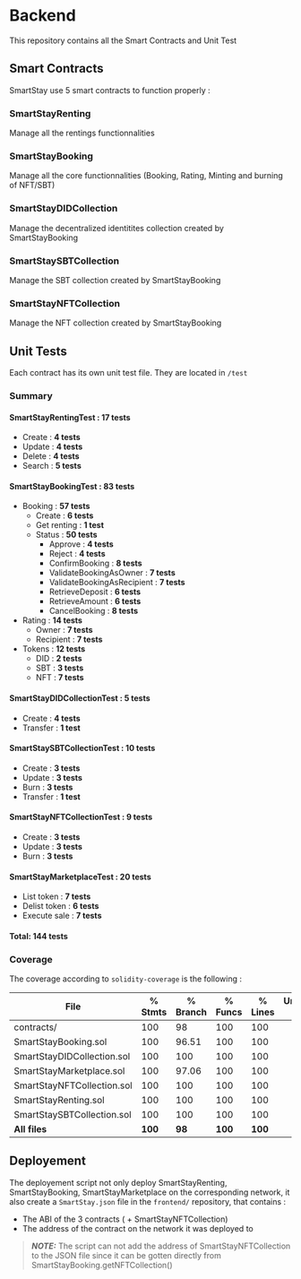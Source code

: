 # Backend

This repository contains all the Smart Contracts and Unit Test

## Smart Contracts

SmartStay use 5 smart contracts to function properly :

### SmartStayRenting

Manage all the rentings functionnalities

### SmartStayBooking

Manage all the core functionnalities (Booking, Rating, Minting and burning of NFT/SBT)

### SmartStayDIDCollection

Manage the decentralized identitites collection created by SmartStayBooking

### SmartStaySBTCollection

Manage the SBT collection created by SmartStayBooking

### SmartStayNFTCollection

Manage the NFT collection created by SmartStayBooking

## Unit Tests

Each contract has its own unit test file. They are located in `/test`

### Summary

#### SmartStayRentingTest : **17 tests**

* Create : **4 tests**
* Update : **4 tests**
* Delete : **4 tests**
* Search : **5 tests**

#### SmartStayBookingTest : **83 tests**

* Booking : **57 tests**
  * Create : **6 tests**
  * Get renting : **1 test**
  * Status : **50 tests**
    * Approve : **4 tests**
    * Reject : **4 tests**
    * ConfirmBooking : **8 tests**
    * ValidateBookingAsOwner : **7 tests**
    * ValidateBookingAsRecipient : **7 tests**
    * RetrieveDeposit : **6 tests**
    * RetrieveAmount : **6 tests**
    * CancelBooking : **8 tests**
* Rating : **14 tests**
  * Owner : **7 tests**
  * Recipient : **7 tests**
* Tokens : **12 tests**
  * DID : **2 tests**
  * SBT : **3 tests**
  * NFT : **7 tests**

#### SmartStayDIDCollectionTest : **5 tests**

* Create : **4 tests**
* Transfer : **1 test**

#### SmartStaySBTCollectionTest : **10 tests**

* Create : **3 tests**
* Update : **3 tests**
* Burn : **3 tests**
* Transfer : **1 test**

#### SmartStayNFTCollectionTest : **9 tests**

* Create : **3 tests**
* Update : **3 tests**
* Burn : **3 tests**

#### SmartStayMarketplaceTest : **20 tests**

* List token : **7 tests**
* Delist token : **6 tests**
* Execute sale : **7 tests**

#### **Total: 144 tests**

### Coverage

The coverage according to `solidity-coverage` is the following :

| File                       | % Stmts | % Branch | % Funcs | % Lines | Uncovered Lines |
| -------------------------- | ------- | -------- | ------- | ------- | --------------- |
| contracts/                 | 100     | 98       | 100     | 100     |                 |
| SmartStayBooking.sol       | 100     | 96.51    | 100     | 100     |                 |
| SmartStayDIDCollection.sol | 100     | 100      | 100     | 100     |                 |
| SmartStayMarketplace.sol   | 100     | 97.06    | 100     | 100     |                 |
| SmartStayNFTCollection.sol | 100     | 100      | 100     | 100     |                 |
| SmartStayRenting.sol       | 100     | 100      | 100     | 100     |                 |
| SmartStaySBTCollection.sol | 100     | 100      | 100     | 100     |                 |
| **All files**              | **100** | **98**   | **100** | **100** |                 |

## Deployement

The deployement script not only deploy SmartStayRenting, SmartStayBooking, SmartStayMarketplace on the corresponding network, it also create a `SmartStay.json` file in the `frontend/` repository, that contains :

* The ABI of the 3 contracts ( + SmartStayNFTCollection)
* The address of the contract on the network it was deployed to

> **_NOTE:_** The script can not add the address of SmartStayNFTCollection to the JSON file since it can be gotten directly from SmartStayBooking.getNFTCollection()
